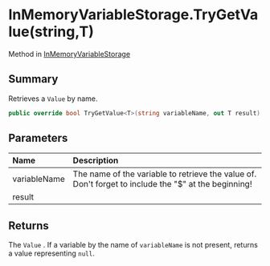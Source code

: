 # InMemoryVariableStorage.TryGetValue(string,T)

Method in [InMemoryVariableStorage](/api/csharp/yarn.unity.inmemoryvariablestorage.md)

## Summary


Retrieves a  <code>Value</code>  by name.


```csharp
public override bool TryGetValue<T>(string variableName, out T result)
```

## Parameters

|Name|Description|
|:---|:---|
|variableName|The name of the variable to retrieve the value of. Don't forget to include the "$" at the beginning!|
|result||

## Returns

The  <code>Value</code> . If a variable by the name of
<code>variableName</code>  is not present, returns a value
representing `null`.

